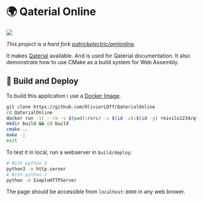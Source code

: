 # 🌍 Qaterial Online

![](https://github.com/OlivierLDff/QaterialOnline/workflows/CI/badge.svg)

*This project is a hard fork [patrickelectric/qmlonline](https://github.com/patrickelectric/qmlonline).*

It makes [Qaterial](https://github.com/OlivierLDff/Qaterial) available. And is used for Qaterial documentation. It also demonstrate how to use CMake as a build system for Web Assembly.

## 🚀 Build and Deploy

To build this application i use a [Docker Image](https://hub.docker.com/r/reivilo1234/qt-webassembly-cmake).

```bash
git clone https://github.com/OlivierLDff/QaterialOnline
cd QaterialOnline
docker run -it --rm -v $(pwd):/src/ -u $(id -u):$(id -g) reivilo1234/qt-webassembly-cmake:qt5.15-em1.39.10 bash
mkdir build && cd build
cmake ..
make -j
exit
```

To test it in local, run a webserver in `build/deploy`:

```bash
# With python 3
python3 -m http.server
# With python 2
python -m SimpleHTTPServer
```

The page should be accessible from `localhost:8000` in any web brower.
